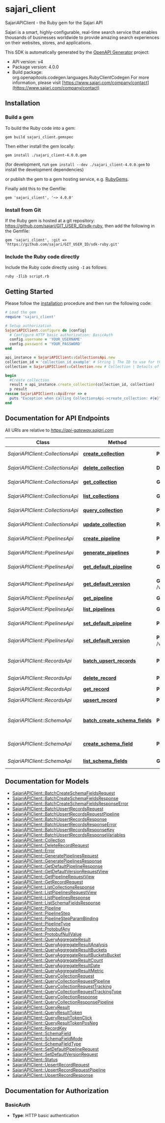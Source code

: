 # sajari_client

SajariAPIClient - the Ruby gem for the Sajari API

Sajari is a smart, highly-configurable, real-time search service that enables thousands of businesses worldwide to provide amazing search experiences on their websites, stores, and applications.

This SDK is automatically generated by the [OpenAPI Generator](https://openapi-generator.tech) project:

- API version: v4
- Package version: 4.0.0
- Build package: org.openapitools.codegen.languages.RubyClientCodegen
For more information, please visit [https://www.sajari.com/company/contact](https://www.sajari.com/company/contact)

## Installation

### Build a gem

To build the Ruby code into a gem:

```shell
gem build sajari_client.gemspec
```

Then either install the gem locally:

```shell
gem install ./sajari_client-4.0.0.gem
```

(for development, run `gem install --dev ./sajari_client-4.0.0.gem` to install the development dependencies)

or publish the gem to a gem hosting service, e.g. [RubyGems](https://rubygems.org/).

Finally add this to the Gemfile:

    gem 'sajari_client', '~> 4.0.0'

### Install from Git

If the Ruby gem is hosted at a git repository: https://github.com/sajari/GIT_USER_ID/sdk-ruby, then add the following in the Gemfile:

    gem 'sajari_client', :git => 'https://github.com/sajari/GIT_USER_ID/sdk-ruby.git'

### Include the Ruby code directly

Include the Ruby code directly using `-I` as follows:

```shell
ruby -Ilib script.rb
```

## Getting Started

Please follow the [installation](#installation) procedure and then run the following code:

```ruby
# Load the gem
require 'sajari_client'

# Setup authorization
SajariAPIClient.configure do |config|
  # Configure HTTP basic authorization: BasicAuth
  config.username = 'YOUR_USERNAME'
  config.password = 'YOUR_PASSWORD'
end

api_instance = SajariAPIClient::CollectionsApi.new
collection_id = 'collection_id_example' # String | The ID to use for the collection.  This must start with an alphanumeric character followed by one or more alphanumeric or `-` characters. Strictly speaking, it must match the regular expression: `^[A-Za-z][A-Za-z0-9\\-]*$`.
collection = SajariAPIClient::Collection.new # Collection | Details of the collection to create.

begin
  #Create collection
  result = api_instance.create_collection(collection_id, collection)
  p result
rescue SajariAPIClient::ApiError => e
  puts "Exception when calling CollectionsApi->create_collection: #{e}"
end

```

## Documentation for API Endpoints

All URIs are relative to *https://api-gateway.sajari.com*

Class | Method | HTTP request | Description
------------ | ------------- | ------------- | -------------
*SajariAPIClient::CollectionsApi* | [**create_collection**](docs/CollectionsApi.md#create_collection) | **POST** /v4/collections | Create collection
*SajariAPIClient::CollectionsApi* | [**delete_collection**](docs/CollectionsApi.md#delete_collection) | **DELETE** /v4/collections/{collection_id} | Delete collection
*SajariAPIClient::CollectionsApi* | [**get_collection**](docs/CollectionsApi.md#get_collection) | **GET** /v4/collections/{collection_id} | Get collection
*SajariAPIClient::CollectionsApi* | [**list_collections**](docs/CollectionsApi.md#list_collections) | **GET** /v4/collections | List collections
*SajariAPIClient::CollectionsApi* | [**query_collection**](docs/CollectionsApi.md#query_collection) | **POST** /v4/collections/{collection_id}:queryCollection | Query collection
*SajariAPIClient::CollectionsApi* | [**update_collection**](docs/CollectionsApi.md#update_collection) | **PATCH** /v4/collections/{collection_id} | Update collection
*SajariAPIClient::PipelinesApi* | [**create_pipeline**](docs/PipelinesApi.md#create_pipeline) | **POST** /v4/collections/{collection_id}/pipelines | Create pipeline
*SajariAPIClient::PipelinesApi* | [**generate_pipelines**](docs/PipelinesApi.md#generate_pipelines) | **POST** /v4/collections/{collection_id}:generatePipelines | Generate pipelines
*SajariAPIClient::PipelinesApi* | [**get_default_pipeline**](docs/PipelinesApi.md#get_default_pipeline) | **GET** /v4/collections/{collection_id}:getDefaultPipeline | Get default pipeline
*SajariAPIClient::PipelinesApi* | [**get_default_version**](docs/PipelinesApi.md#get_default_version) | **GET** /v4/collections/{collection_id}/pipelines/{type}/{name}:getDefaultVersion | Get default pipeline version
*SajariAPIClient::PipelinesApi* | [**get_pipeline**](docs/PipelinesApi.md#get_pipeline) | **GET** /v4/collections/{collection_id}/pipelines/{type}/{name}/{version} | Get pipeline
*SajariAPIClient::PipelinesApi* | [**list_pipelines**](docs/PipelinesApi.md#list_pipelines) | **GET** /v4/collections/{collection_id}/pipelines | List pipelines
*SajariAPIClient::PipelinesApi* | [**set_default_pipeline**](docs/PipelinesApi.md#set_default_pipeline) | **POST** /v4/collections/{collection_id}:setDefaultPipeline | Set default pipeline
*SajariAPIClient::PipelinesApi* | [**set_default_version**](docs/PipelinesApi.md#set_default_version) | **POST** /v4/collections/{collection_id}/pipelines/{type}/{name}:setDefaultVersion | Set default pipeline version
*SajariAPIClient::RecordsApi* | [**batch_upsert_records**](docs/RecordsApi.md#batch_upsert_records) | **POST** /v4/collections/{collection_id}/records:batchUpsert | Batch upsert records
*SajariAPIClient::RecordsApi* | [**delete_record**](docs/RecordsApi.md#delete_record) | **POST** /v4/collections/{collection_id}/records:delete | Delete record
*SajariAPIClient::RecordsApi* | [**get_record**](docs/RecordsApi.md#get_record) | **POST** /v4/collections/{collection_id}/records:get | Get record
*SajariAPIClient::RecordsApi* | [**upsert_record**](docs/RecordsApi.md#upsert_record) | **POST** /v4/collections/{collection_id}/records:upsert | Upsert record
*SajariAPIClient::SchemaApi* | [**batch_create_schema_fields**](docs/SchemaApi.md#batch_create_schema_fields) | **POST** /v4/collections/{collection_id}/schemaFields:batchCreate | Batch create schema fields
*SajariAPIClient::SchemaApi* | [**create_schema_field**](docs/SchemaApi.md#create_schema_field) | **POST** /v4/collections/{collection_id}/schemaFields | Create schema field
*SajariAPIClient::SchemaApi* | [**list_schema_fields**](docs/SchemaApi.md#list_schema_fields) | **GET** /v4/collections/{collection_id}/schemaFields | List schema fields


## Documentation for Models

 - [SajariAPIClient::BatchCreateSchemaFieldsRequest](docs/BatchCreateSchemaFieldsRequest.md)
 - [SajariAPIClient::BatchCreateSchemaFieldsResponse](docs/BatchCreateSchemaFieldsResponse.md)
 - [SajariAPIClient::BatchCreateSchemaFieldsResponseError](docs/BatchCreateSchemaFieldsResponseError.md)
 - [SajariAPIClient::BatchUpsertRecordsRequest](docs/BatchUpsertRecordsRequest.md)
 - [SajariAPIClient::BatchUpsertRecordsRequestPipeline](docs/BatchUpsertRecordsRequestPipeline.md)
 - [SajariAPIClient::BatchUpsertRecordsResponse](docs/BatchUpsertRecordsResponse.md)
 - [SajariAPIClient::BatchUpsertRecordsResponseError](docs/BatchUpsertRecordsResponseError.md)
 - [SajariAPIClient::BatchUpsertRecordsResponseKey](docs/BatchUpsertRecordsResponseKey.md)
 - [SajariAPIClient::BatchUpsertRecordsResponseVariables](docs/BatchUpsertRecordsResponseVariables.md)
 - [SajariAPIClient::Collection](docs/Collection.md)
 - [SajariAPIClient::DeleteRecordRequest](docs/DeleteRecordRequest.md)
 - [SajariAPIClient::Error](docs/Error.md)
 - [SajariAPIClient::GeneratePipelinesRequest](docs/GeneratePipelinesRequest.md)
 - [SajariAPIClient::GeneratePipelinesResponse](docs/GeneratePipelinesResponse.md)
 - [SajariAPIClient::GetDefaultPipelineResponse](docs/GetDefaultPipelineResponse.md)
 - [SajariAPIClient::GetDefaultVersionRequestView](docs/GetDefaultVersionRequestView.md)
 - [SajariAPIClient::GetPipelineRequestView](docs/GetPipelineRequestView.md)
 - [SajariAPIClient::GetRecordRequest](docs/GetRecordRequest.md)
 - [SajariAPIClient::ListCollectionsResponse](docs/ListCollectionsResponse.md)
 - [SajariAPIClient::ListPipelinesRequestView](docs/ListPipelinesRequestView.md)
 - [SajariAPIClient::ListPipelinesResponse](docs/ListPipelinesResponse.md)
 - [SajariAPIClient::ListSchemaFieldsResponse](docs/ListSchemaFieldsResponse.md)
 - [SajariAPIClient::Pipeline](docs/Pipeline.md)
 - [SajariAPIClient::PipelineStep](docs/PipelineStep.md)
 - [SajariAPIClient::PipelineStepParamBinding](docs/PipelineStepParamBinding.md)
 - [SajariAPIClient::PipelineType](docs/PipelineType.md)
 - [SajariAPIClient::ProtobufAny](docs/ProtobufAny.md)
 - [SajariAPIClient::ProtobufNullValue](docs/ProtobufNullValue.md)
 - [SajariAPIClient::QueryAggregateResult](docs/QueryAggregateResult.md)
 - [SajariAPIClient::QueryAggregateResultAnalysis](docs/QueryAggregateResultAnalysis.md)
 - [SajariAPIClient::QueryAggregateResultBuckets](docs/QueryAggregateResultBuckets.md)
 - [SajariAPIClient::QueryAggregateResultBucketsBucket](docs/QueryAggregateResultBucketsBucket.md)
 - [SajariAPIClient::QueryAggregateResultCount](docs/QueryAggregateResultCount.md)
 - [SajariAPIClient::QueryAggregateResultDate](docs/QueryAggregateResultDate.md)
 - [SajariAPIClient::QueryAggregateResultMetric](docs/QueryAggregateResultMetric.md)
 - [SajariAPIClient::QueryCollectionRequest](docs/QueryCollectionRequest.md)
 - [SajariAPIClient::QueryCollectionRequestPipeline](docs/QueryCollectionRequestPipeline.md)
 - [SajariAPIClient::QueryCollectionRequestTracking](docs/QueryCollectionRequestTracking.md)
 - [SajariAPIClient::QueryCollectionRequestTrackingType](docs/QueryCollectionRequestTrackingType.md)
 - [SajariAPIClient::QueryCollectionResponse](docs/QueryCollectionResponse.md)
 - [SajariAPIClient::QueryCollectionResponsePipeline](docs/QueryCollectionResponsePipeline.md)
 - [SajariAPIClient::QueryResult](docs/QueryResult.md)
 - [SajariAPIClient::QueryResultToken](docs/QueryResultToken.md)
 - [SajariAPIClient::QueryResultTokenClick](docs/QueryResultTokenClick.md)
 - [SajariAPIClient::QueryResultTokenPosNeg](docs/QueryResultTokenPosNeg.md)
 - [SajariAPIClient::RecordKey](docs/RecordKey.md)
 - [SajariAPIClient::SchemaField](docs/SchemaField.md)
 - [SajariAPIClient::SchemaFieldMode](docs/SchemaFieldMode.md)
 - [SajariAPIClient::SchemaFieldType](docs/SchemaFieldType.md)
 - [SajariAPIClient::SetDefaultPipelineRequest](docs/SetDefaultPipelineRequest.md)
 - [SajariAPIClient::SetDefaultVersionRequest](docs/SetDefaultVersionRequest.md)
 - [SajariAPIClient::Status](docs/Status.md)
 - [SajariAPIClient::UpsertRecordRequest](docs/UpsertRecordRequest.md)
 - [SajariAPIClient::UpsertRecordRequestPipeline](docs/UpsertRecordRequestPipeline.md)
 - [SajariAPIClient::UpsertRecordResponse](docs/UpsertRecordResponse.md)


## Documentation for Authorization


### BasicAuth

- **Type**: HTTP basic authentication

